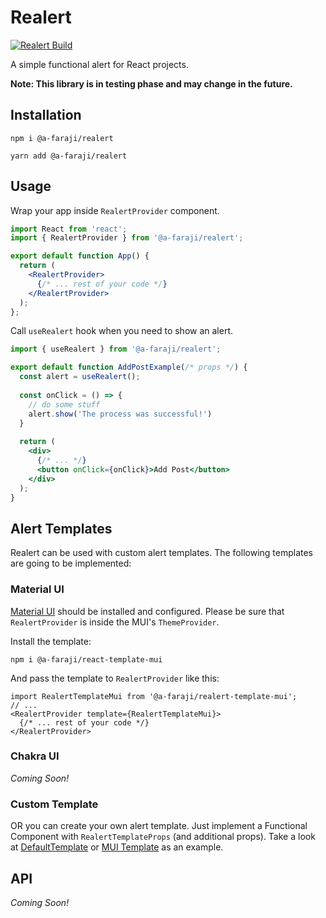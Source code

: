 # Realert
[![Realert Build](https://github.com/a-faraji/realert/actions/workflows/build.yml/badge.svg)](https://github.com/a-faraji/realert/actions/workflows/build.yml)

A simple functional alert for React projects.

**Note: This library is in testing phase and may change in the future.**

## Installation
```shell
npm i @a-faraji/realert
```
```shell
yarn add @a-faraji/realert
```

## Usage

Wrap your app inside `RealertProvider` component.

```jsx
import React from 'react';
import { RealertProvider } from '@a-faraji/realert';

export default function App() {
  return (
    <RealertProvider>
      {/* ... rest of your code */}
    </RealertProvider>
  );
};
```

Call `useRealert` hook when you need to show an alert.

```jsx
import { useRealert } from '@a-faraji/realert';

export default function AddPostExample(/* props */) {
  const alert = useRealert();
  
  const onClick = () => {
    // do some stuff
    alert.show('The process was successful!')
  }
  
  return (
    <div>
      {/* ... */}
      <button onClick={onClick}>Add Post</button>
    </div>
  );
}
```

## Alert Templates

Realert can be used with custom alert templates. The following templates are going to be implemented:

### Material UI

[Material UI](https://mui.com/) should be installed and configured. 
Please be sure that `RealertProvider` is inside the MUI's `ThemeProvider`. 

Install the template:

```shell
npm i @a-faraji/react-template-mui
```

And pass the template to `RealertProvider` like this:

```tsx
import RealertTemplateMui from '@a-faraji/realert-template-mui';
// ...
<RealertProvider template={RealertTemplateMui}>
  {/* ... rest of your code */}
</RealertProvider>
```

### Chakra UI
*Coming Soon!*

### Custom Template
OR you can create your own alert template. Just implement a Functional Component with `RealertTemplateProps` 
(and additional props). Take a look at [DefaultTemplate](src/templates/DefaultTemplate.tsx) or [MUI Template](https://github.com/a-faraji/realert-template-mui) as an example.

## API
*Coming Soon!*
